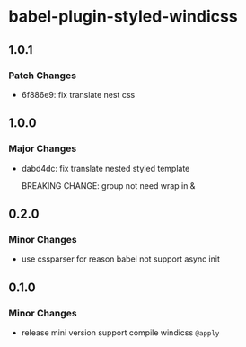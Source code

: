 # babel-plugin-styled-windicss

## 1.0.1

### Patch Changes

- 6f886e9: fix translate nest css

## 1.0.0

### Major Changes

- dabd4dc: fix translate nested styled template

  BREAKING CHANGE: group not need wrap in &

## 0.2.0

### Minor Changes

- use cssparser for reason babel not support async init

## 0.1.0

### Minor Changes

- release mini version support compile windicss `@apply`
